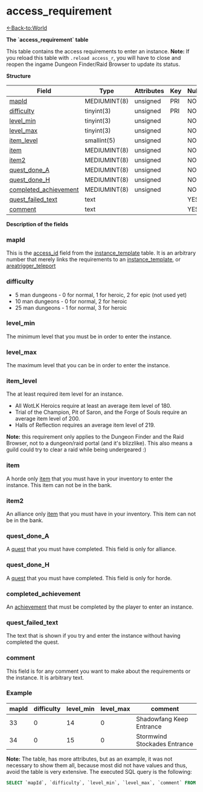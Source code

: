 # access\_requirement

[<-Back-to:World](database-world.md)

**The \`access\_requirement\` table**

This table contains the access requirements to enter an instance.
**Note:** If you reload this table with `.reload access_r`, you will have to close and reopen the ingame Dungeon Finder/Raid Browser to update its status.

**Structure**

| Field                       | Type         | Attributes | Key | Null | Default | Extra | Comment |
|-----------------------------|--------------|------------|-----|------|---------|-------|---------|
| [mapId][1]                  | MEDIUMINT(8) | unsigned   | PRI | NO   |         |       |         |
| [difficulty][2]             | tinyint(3)   | unsigned   | PRI | NO   | 0       |       |         |
| [level_min][3]              | tinyint(3)   | unsigned   |     | NO   | 0       |       |         |
| [level_max][4]              | tinyint(3)   | unsigned   |     | NO   | 0       |       |         |
| [item_level][5]             | smallint(5)  | unsigned   |     | NO   | 0       |       |         |
| [item][6]                   | MEDIUMINT(8) | unsigned   |     | NO   | 0       |       |         |
| [item2][7]                  | MEDIUMINT(8) | unsigned   |     | NO   | 0       |       |         |
| [quest_done_A][8]           | MEDIUMINT(8) | unsigned   |     | NO   | 0       |       |         |
| [quest_done_H][9]           | MEDIUMINT(8) | unsigned   |     | NO   | 0       |       |         |
| [completed_achievement][10] | MEDIUMINT(8) | unsigned   |     | NO   | 0       |       |         |
| [quest_failed_text][11]     | text         |            |     | YES  |         |       |         |
| [comment][12]               | text         |            |     | YES  |         |       |         |

[1]: #mapid
[2]: #difficulty
[3]: #level_min
[4]: #level_max
[5]: #item_level
[6]: #item
[7]: #item2
[8]: #quest_done_a
[9]: #quest_done_h
[10]: #completed_achievement
[11]: #quest_failed_text
[12]: #comment

**Description of the fields**

### mapId

This is the [access\_id](instance_template) field from the [instance\_template](instance_template) table. It is an arbitrary number that merely links the requirements to an [instance\_template](instance_template), or [areatrigger\_teleport](areatrigger_teleport)

### difficulty

- 5 man dungeons - 0 for normal, 1 for heroic, 2 for epic (not used yet)
- 10 man dungeons - 0 for normal, 2 for heroic
- 25 man dungeons - 1 for normal, 3 for heroic

### level\_min

The minimum level that you must be in order to enter the instance.

### level\_max

The maximum level that you can be in order to enter the instance.

### item\_level

The at least required item level for an instance.

-   All WotLK Heroics require at least an average item level of 180.
-   Trial of the Champion, Pit of Saron, and the Forge of Souls require an average item level of 200.
-   Halls of Reflection requires an average item level of 219.

**Note:** this requirement only applies to the Dungeon Finder and the Raid Browser, not to a dungeon/raid portal (and it's blizzlike). This also means a guild could try to clear a raid while being undergeared :)

### item

A horde only [item](item_template) that you must have in your inventory to enter the instance. This item can not be in the bank.

### item2

An alliance only [item](item_template) that you must have in your inventory. This item can not be in the bank.

### quest\_done\_A

A [quest](quest_template) that you must have completed. This field is only for alliance.

### quest\_done\_H

A [quest](quest_template) that you must have completed. This field is only for horde.

### completed\_achievement

An [achievement](Achievement) that must be completed by the player to enter an instance.

### quest\_failed\_text

The text that is shown if you try and enter the instance without having completed the quest.

### comment

This field is for any comment you want to make about the requirements or the instance. It is arbitrary text.

### Example

| mapId | difficulty | level_min | level_max | comment                      |
|-------|------------|-----------|-----------|------------------------------|
| 33    | 0          | 14        | 0         | Shadowfang Keep Entrance     |
| 34    | 0          | 15        | 0         | Stormwind Stockades Entrance |

**Note:** The table, has more attributes, but as an example, it was not necessary to show them all, because most did not have values and thus, avoid the table is very extensive. The executed SQL query is the following:

```sql
SELECT `mapId`, `difficulty`, `level_min`, `level_max`, `comment` FROM `access_requirement` LIMIT 2;
```
